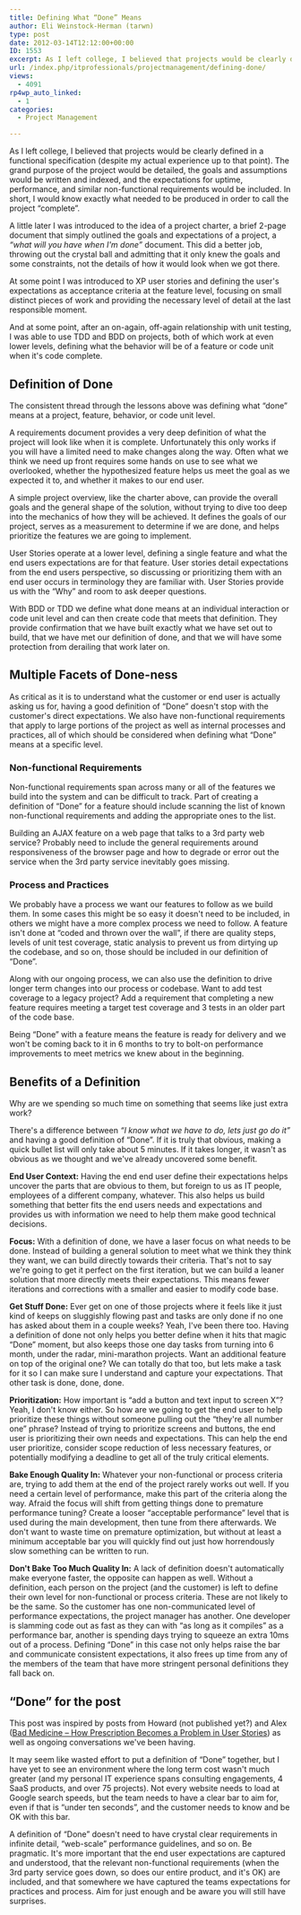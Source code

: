 ```yaml
---
title: Defining What “Done” Means
author: Eli Weinstock-Herman (tarwn)
type: post
date: 2012-03-14T12:12:00+00:00
ID: 1553
excerpt: As I left college, I believed that projects would be clearly defined in a functional specification (despite my actual experience up to that point). The grand purpose of the project would be detailed, the goals and assumptions would be written and indexed, and the expectations for uptime, performance, and similar non-functional requirements would be included.
url: /index.php/itprofessionals/projectmanagement/defining-done/
views:
  - 4091
rp4wp_auto_linked:
  - 1
categories:
  - Project Management

---
```

As I left college, I believed that projects would be clearly defined in a functional specification (despite my actual experience up to that point). The grand purpose of the project would be detailed, the goals and assumptions would be written and indexed, and the expectations for uptime, performance, and similar non-functional requirements would be included. In short, I would know exactly what needed to be produced in order to call the project “complete”.

A little later I was introduced to the idea of a project charter, a brief 2-page document that simply outlined the goals and expectations of a project, a _“what will you have when I'm done”_ document. This did a better job, throwing out the crystal ball and admitting that it only knew the goals and some constraints, not the details of how it would look when we got there. 

At some point I was introduced to XP user stories and defining the user's expectations as acceptance criteria at the feature level, focusing on small distinct pieces of work and providing the necessary level of detail at the last responsible moment.

And at some point, after an on-again, off-again relationship with unit testing, I was able to use TDD and BDD on projects, both of which work at even lower levels, defining what the behavior will be of a feature or code unit when it's code complete.

## Definition of Done

The consistent thread through the lessons above was defining what “done” means at a project, feature, behavior, or code unit level. 

A requirements document provides a very deep definition of what the project will look like when it is complete. Unfortunately this only works if you will have a limited need to make changes along the way. Often what we think we need up front requires some hands on use to see what we overlooked, whether the hypothesized feature helps us meet the goal as we expected it to, and whether it makes to our end user.

A simple project overview, like the charter above, can provide the overall goals and the general shape of the solution, without trying to dive too deep into the mechanics of how they will be achieved. It defines the goals of our project, serves as a measurement to determine if we are done, and helps prioritize the features we are going to implement.

User Stories operate at a lower level, defining a single feature and what the end users expectations are for that feature. User stories detail expectations from the end users perspective, so discussing or prioritizing them with an end user occurs in terminology they are familiar with. User Stories provide us with the “Why” and room to ask deeper questions.

With BDD or TDD we define what done means at an individual interaction or code unit level and can then create code that meets that definition. They provide confirmation that we have built exactly what we have set out to build, that we have met our definition of done, and that we will have some protection from derailing that work later on. 

## Multiple Facets of Done-ness

As critical as it is to understand what the customer or end user is actually asking us for, having a good definition of “Done” doesn't stop with the customer's direct expectations. We also have non-functional requirements that apply to large portions of the project as well as internal processes and practices, all of which should be considered when defining what “Done” means at a specific level.

### Non-functional Requirements

Non-functional requirements span across many or all of the features we build into the system and can be difficult to track. Part of creating a definition of “Done” for a feature should include scanning the list of known non-functional requirements and adding the appropriate ones to the list. 

Building an AJAX feature on a web page that talks to a 3rd party web service? Probably need to include the general requirements around responsiveness of the browser page and how to degrade or error out the service when the 3rd party service inevitably goes missing.

### Process and Practices

We probably have a process we want our features to follow as we build them. In some cases this might be so easy it doesn't need to be included, in others we might have a more complex process we need to follow. A feature isn't done at “coded and thrown over the wall”, if there are quality steps, levels of unit test coverage, static analysis to prevent us from dirtying up the codebase, and so on, those should be included in our definition of “Done”.

Along with our ongoing process, we can also use the definition to drive longer term changes into our process or codebase. Want to add test coverage to a legacy project? Add a requirement that completing a new feature requires meeting a target test coverage and 3 tests in an older part of the code base. 

Being “Done” with a feature means the feature is ready for delivery and we won't be coming back to it in 6 months to try to bolt-on performance improvements to meet metrics we knew about in the beginning.

## Benefits of a Definition

Why are we spending so much time on something that seems like just extra work?

There's a difference between _“I know what we have to do, lets just go do it”_ and having a good definition of “Done”. If it is truly that obvious, making a quick bullet list will only take about 5 minutes. If it takes longer, it wasn't as obvious as we thought and we've already uncovered some benefit.

**End User Context:** Having the end end user define their expectations helps uncover the parts that are obvious to them, but foreign to us as IT people, employees of a different company, whatever. This also helps us build something that better fits the end users needs and expectations and provides us with information we need to help them make good technical decisions.

**Focus:** With a definition of done, we have a laser focus on what needs to be done. Instead of building a general solution to meet what we think they think they want, we can build directly towards their criteria. That's not to say we're going to get it perfect on the first iteration, but we can build a leaner solution that more directly meets their expectations. This means fewer iterations and corrections with a smaller and easier to modify code base.

**Get Stuff Done:** Ever get on one of those projects where it feels like it just kind of keeps on sluggishly flowing past and tasks are only done if no one has asked about them in a couple weeks? Yeah, I've been there too. Having a definition of done not only helps you better define when it hits that magic “Done” moment, but also keeps those one day tasks from turning into 6 month, under the radar, mini-marathon projects. Want an additional feature on top of the original one? We can totally do that too, but lets make a task for it so I can make sure I understand and capture your expectations. That other task is done, done, done.

**Prioritization:** How important is “add a button and text input to screen X”? Yeah, I don't know either. So how are we going to get the end user to help prioritize these things without someone pulling out the “they're all number one” phrase? Instead of trying to prioritize screens and buttons, the end user is prioritizing their own needs and expectations. This can help the end user prioritize, consider scope reduction of less necessary features, or potentially modifying a deadline to get all of the truly critical elements.

**Bake Enough Quality In:** Whatever your non-functional or process criteria are, trying to add them at the end of the project rarely works out well. If you need a certain level of performance, make this part of the criteria along the way. Afraid the focus will shift from getting things done to premature performance tuning? Create a looser “acceptable performance” level that is used during the main development, then tune from there afterwards. We don't want to waste time on premature optimization, but without at least a minimum acceptable bar you will quickly find out just how horrendously slow something can be written to run.

**Don't Bake Too Much Quality In:** A lack of definition doesn't automatically make everyone faster, the opposite can happen as well. Without a definition, each person on the project (and the customer) is left to define their own level for non-functional or process criteria. These are not likely to be the same. So the customer has one non-communicated level of performance expectations, the project manager has another. One developer is slamming code out as fast as they can with “as long as it compiles” as a performance bar, another is spending days trying to squeeze an extra 10ms out of a process. Defining “Done” in this case not only helps raise the bar and communicate consistent expectations, it also frees up time from any of the members of the team that have more stringent personal definitions they fall back on. 

## “Done” for the post

This post was inspired by posts from Howard (not published yet?) and Alex ([Bad Medicine – How Prescription Becomes a Problem in User Stories][1]) as well as ongoing conversations we've been having. 

It may seem like wasted effort to put a definition of “Done” together, but I have yet to see an environment where the long term cost wasn't much greater (and my personal IT experience spans consulting engagements, 4 SaaS products, and over 75 projects). Not every website needs to load at Google search speeds, but the team needs to have a clear bar to aim for, even if that is “under ten seconds”, and the customer needs to know and be OK with this bar. 

A definition of “Done” doesn't need to have crystal clear requirements in infinite detail, “web-scale” performance guidelines, and so on. Be pragmatic. It's more important that the end user expectations are captured and understood, that the relevant non-functional requirements (when the 3rd party service goes down, so does our entire product, and it's OK) are included, and that somewhere we have captured the teams expectations for practices and process. Aim for just enough and be aware you will still have surprises.

 [1]: /index.php/ITProfessionals/EthicsIT/bad-medicine-how-prescription-becomes "Bad Medicine - How Prescription Becomes a Problem in User Stories"